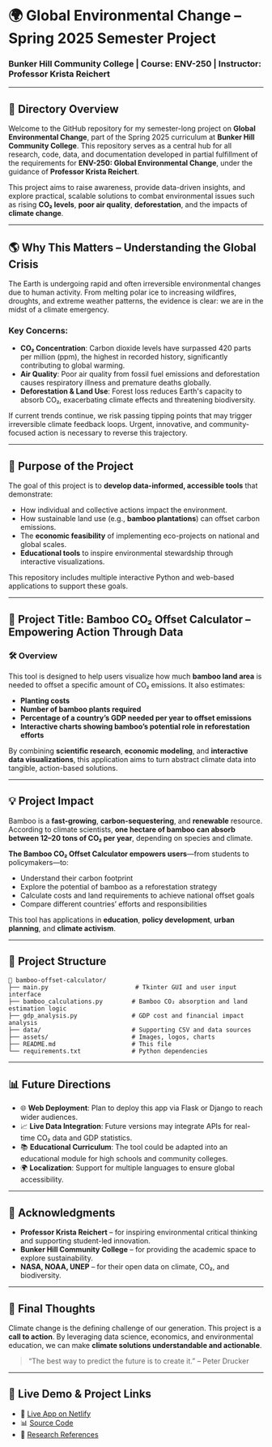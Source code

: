 
# 🌍 Global Environmental Change – Spring 2025 Semester Project  
### Bunker Hill Community College | Course: ENV-250 | Instructor: Professor Krista Reichert  

---

## 📁 Directory Overview  
Welcome to the GitHub repository for my semester-long project on **Global Environmental Change**, part of the Spring 2025 curriculum at **Bunker Hill Community College**. This repository serves as a central hub for all research, code, data, and documentation developed in partial fulfillment of the requirements for **ENV-250: Global Environmental Change**, under the guidance of **Professor Krista Reichert**.

This project aims to raise awareness, provide data-driven insights, and explore practical, scalable solutions to combat environmental issues such as rising **CO₂ levels**, **poor air quality**, **deforestation**, and the impacts of **climate change**.

---

## 🌎 Why This Matters – Understanding the Global Crisis  

The Earth is undergoing rapid and often irreversible environmental changes due to human activity. From melting polar ice to increasing wildfires, droughts, and extreme weather patterns, the evidence is clear: we are in the midst of a climate emergency.

### Key Concerns:
- **CO₂ Concentration**: Carbon dioxide levels have surpassed 420 parts per million (ppm), the highest in recorded history, significantly contributing to global warming.
- **Air Quality**: Poor air quality from fossil fuel emissions and deforestation causes respiratory illness and premature deaths globally.
- **Deforestation & Land Use**: Forest loss reduces Earth's capacity to absorb CO₂, exacerbating climate effects and threatening biodiversity.

If current trends continue, we risk passing tipping points that may trigger irreversible climate feedback loops. Urgent, innovative, and community-focused action is necessary to reverse this trajectory.

---

## 📌 Purpose of the Project  

The goal of this project is to **develop data-informed, accessible tools** that demonstrate:
- How individual and collective actions impact the environment.
- How sustainable land use (e.g., **bamboo plantations**) can offset carbon emissions.
- The **economic feasibility** of implementing eco-projects on national and global scales.
- **Educational tools** to inspire environmental stewardship through interactive visualizations.

This repository includes multiple interactive Python and web-based applications to support these goals.

---

## 🧪 Project Title: Bamboo CO₂ Offset Calculator – Empowering Action Through Data  

### 🛠️ Overview  
This tool is designed to help users visualize how much **bamboo land area** is needed to offset a specific amount of CO₂ emissions. It also estimates:
- **Planting costs**
- **Number of bamboo plants required**
- **Percentage of a country’s GDP needed per year to offset emissions**
- **Interactive charts showing bamboo’s potential role in reforestation efforts**

By combining **scientific research**, **economic modeling**, and **interactive data visualizations**, this application aims to turn abstract climate data into tangible, action-based solutions.

---

## 💡 Project Impact  

Bamboo is a **fast-growing**, **carbon-sequestering**, and **renewable** resource. According to climate scientists, **one hectare of bamboo can absorb between 12–20 tons of CO₂ per year**, depending on species and climate.

**The Bamboo CO₂ Offset Calculator empowers users**—from students to policymakers—to:
- Understand their carbon footprint
- Explore the potential of bamboo as a reforestation strategy
- Calculate costs and land requirements to achieve national offset goals
- Compare different countries’ efforts and responsibilities

This tool has applications in **education**, **policy development**, **urban planning**, and **climate activism**.

---

## 📂 Project Structure  

```
📁 bamboo-offset-calculator/
├── main.py                        # Tkinter GUI and user input interface
├── bamboo_calculations.py        # Bamboo CO₂ absorption and land estimation logic
├── gdp_analysis.py               # GDP cost and financial impact analysis
├── data/                         # Supporting CSV and data sources
├── assets/                       # Images, logos, charts
├── README.md                     # This file
└── requirements.txt              # Python dependencies
```

---

## 📊 Future Directions  

- 🌐 **Web Deployment**: Plan to deploy this app via Flask or Django to reach wider audiences.
- 📈 **Live Data Integration**: Future versions may integrate APIs for real-time CO₂ data and GDP statistics.
- 📚 **Educational Curriculum**: The tool could be adapted into an educational module for high schools and community colleges.
- 🌍 **Localization**: Support for multiple languages to ensure global accessibility.

---

## 📘 Acknowledgments  

- **Professor Krista Reichert** – for inspiring environmental critical thinking and supporting student-led innovation.
- **Bunker Hill Community College** – for providing the academic space to explore sustainability.
- **NASA, NOAA, UNEP** – for their open data on climate, CO₂, and biodiversity.

---

## 🧠 Final Thoughts  

Climate change is the defining challenge of our generation. This project is a **call to action**. By leveraging data science, economics, and environmental education, we can make **climate solutions understandable and actionable**.

> “The best way to predict the future is to create it.” – Peter Drucker  

---

## 🔗 Live Demo & Project Links

- 🔗 [Live App on Netlify](https://jentimir.netlify.app/qbi/contact)
- 📊 [Source Code](https://github.com/yourusername/bamboo-offset-calculator)
- 📄 [Research References](#)
